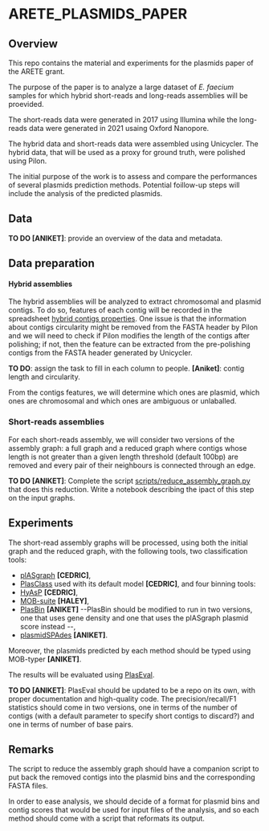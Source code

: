 # ARETE_PLASMIDS_PAPER

## Overview

This repo contains the material and experiments for the plasmids paper of the ARETE grant.

The purpose of the paper is to analyze a large dataset of *E. faecium* samples for which hybrid short-reads and long-reads assemblies will be proevided.  

The short-reads data were generated in 2017 using Illumina while the long-reads data were generated in 2021 usaing Oxford Nanopore.

The hybrid data and short-reads data were assembled using Unicycler. The hybrid data, that will be used as a proxy for ground truth, were polished using Pilon.

The initial purpose of the work is to assess and compare the performances of several plasmids prediction methods. Potential foillow-up steps will include the analysis of the predicted plasmids.

## Data

**TO DO [ANIKET]**: provide an overview of the data and metadata.

## Data preparation

#### Hybrid assemblies

The hybrid assemblies will be analyzed to extract chromosomal and plasmid contigs. To do so, features of each contig will be recorded in the spreadsheet
<a href="https://docs.google.com/spreadsheets/d/1TYZfiw3Tucnz9zZE81R3uaRorE0WGbjU6eGbrT2gTYI">hybrid contigs properties</a>. One issue is that the information about contigs circularity might be removed from the FASTA header by Pilon and we will need to check if Pilon modifies the length of the contigs after polishing; if not, then the feature can be extracted from the pre-polishing contigs from the FASTA header generated by Unicycler.

**TO DO**: assign the task to fill in each column to people. **[Aniket]**: contig length and circularity.

From the contigs features, we will determine which ones are plasmid, which ones are chromosomal and which ones are ambiguous or unlaballed.

### Short-reads assemblies

For each short-reads assembly, we will consider two versions of the assembly graph: a full graph and a reduced graph where contigs whose length is not greater than a given length threshold (default 100bp) are removed and every pair of their neighbours is connected through an edge.

**TO DO [ANIKET]**:  Complete the script [scripts/reduce_assembly_graph.py](scripts/reduce_assembly_graph.py) that does this reduction. Write a notebook describing the ipact of this step on the input graphs.

## Experiments

The short-read assembly graphs will be processed, using both the initial graph and the reduced graph, with the following tools, two classification tools:
- <a href="https://github.com/cchauve/plASgraph">plASgraph</a> **[CEDRIC]**,
- <a href="https://github.com/Shamir-Lab/PlasClass">PlasClass</a> used with its default model **[CEDRIC]**,
and four binning tools:
- <a href="https://github.com/cchauve/HyAsP">HyAsP</a> **[CEDRIC]**,
- <a href="https://github.com/phac-nml/mob-suite">MOB-suite</a> **[HALEY]**,
- <a href="https://github.com/cchauve/PlasBin">PlasBin</a> **[ANIKET]** --PlasBin should be modified to run in two versions, one that uses gene density and one that uses the plASgraph plasmid score instead --,
- <a href="https://cab.spbu.ru/software/plasmid-spades/">plasmidSPAdes</a> **[ANIKET]**.

Moreover, the plasmids predicted by each method should be typed using MOB-typer **[ANIKET]**.

The results will be evaluated using <a href="https://github.com/acme92/PlasEval">PlasEval</a>.

**TO DO [ANIKET]**: PlasEval should be updated to be a repo on its own, with proper documentation and high-quality code.  The precision/recall/F1 statistics should come in two versions, one in terms of the number of contigs (with a default parameter to specify short contigs to discard?) and one in terms of number of base pairs.

## Remarks

The script to reduce the assembly graph should have a companion script to put back the removed contigs into the plasmid bins and the corresponding FASTA files.  

In order to ease analysis, we should decide of a format for plasmid bins and contig scores that would be used for input files of the analysis, and so each method should come with a script that reformats its output.
